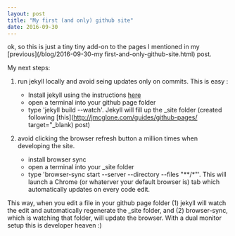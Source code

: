 ```yaml
---
layout: post
title: "My first (and only) github site"
date: 2016-09-30
---
```


ok, so this is just a tiny tiny add-on to the pages I mentioned in my [previous](/blog/2016-09-30-my first-and-only-github-site.html) post.

My next steps: 

1. run jekyll locally and avoid seing updates only on commits. This is easy :
	* Install jekyll using the instructions [here](https://jekyllrb.com/docs/installation/)
	* open a terminal into your github page folder
	* type 'jekyll build --watch'. Jekyll will fill up the _site folder (created following [this](http://jmcglone.com/guides/github-pages/ target="_blank) post) 

2. avoid clicking the browser refresh button a million times when developing the site.
	* install browser sync 
	* open a terminal into your _site folder
	* type 'browser-sync start --server --directory --files "**/*"'. This will launch a Chrome (or whaterver your default browser is) tab which automatically updates on every code edit. 


This way, when you edit a file in your github page folder (1) jekyll will watch the edit and automatically regenerate the _site folder, and (2) browser-sync, which is watching that folder, will update the browser. With a dual monitor setup this is developer heaven :)